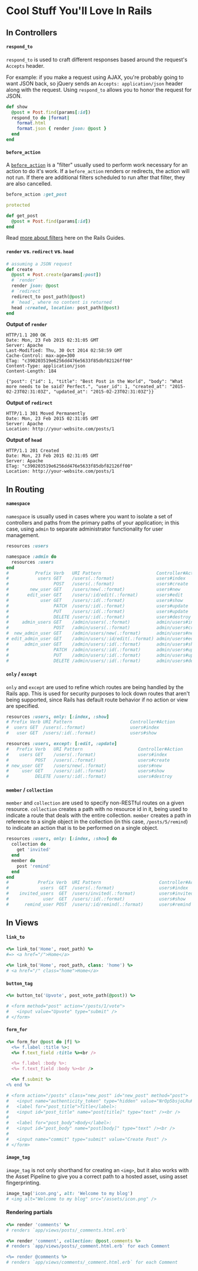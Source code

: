 # Cool Stuff You'll Love In Rails

## In Controllers

#### `respond_to`

`respond_to` is used to craft different responses based around the request's `Accepts` header.

For example: if you make a request using AJAX, you're probably going to want JSON back, so jQuery sends an `Accepts: application/json` header along with the request. Using `respond_to` allows you to honor the request for JSON.

```ruby
def show
  @post = Post.find(params[:id])
  respond_to do |format|
    format.html
    format.json { render json: @post }
  end
end
```

#### `before_action`

A [`before_action`](http://guides.rubyonrails.org/action_controller_overview.html#filters) is a "filter" usually used to perform work necessary for an action to do it's work. If a `before_action` renders or redirects, the action will not run. If there are additional filters scheduled to run after that filter, they are also cancelled.

```ruby
before_action :get_post

protected

def get_post
  @post = Post.find(params[:id])
end
```

Read [more about filters](http://guides.rubyonrails.org/action_controller_overview.html#filters) here on the Rails Guides.

#### `render` vs. `redirect` vs. `head`

```ruby
# assuming a JSON request
def create
  @post = Post.create(params[:post])
  # `render`
  render json: @post
  # `redirect`
  redirect_to post_path(@post)
  # `head`, where no content is returned
  head :created, location: post_path(@post)
end
```

**Output of `render`**

```
HTTP/1.1 200 OK
Date: Mon, 23 Feb 2015 02:31:05 GMT
Server: Apache
Last-Modified: Thu, 30 Oct 2014 02:58:59 GMT
Cache-Control: max-age=300
ETag: "c390203519e6256dd476e5633f85dbf82126ff00"
Content-Type: application/json
Content-Length: 184

{"post": {"id": 1, "title": "Best Post in the World", "body": "What more needs to be said? Perfect.", "user_id": 1, "created_at": "2015-02-23T02:31:03Z", "updated_at": "2015-02-23T02:31:03Z"}}
```

**Output of `redirect`**

```
HTTP/1.1 301 Moved Permanently
Date: Mon, 23 Feb 2015 02:31:05 GMT
Server: Apache
Location: http://your-website.com/posts/1
```

**Output of `head`**

```
HTTP/1.1 201 Created
Date: Mon, 23 Feb 2015 02:31:05 GMT
Server: Apache
ETag: "c390203519e6256dd476e5633f85dbf82126ff00"
Location: http://your-website.com/posts/1
```

## In Routing

#### `namespace`

`namespace` is usually used in cases where you want to isolate a set of controllers and paths from the primary paths of your application; in this case, using `admin` to separate administrator functionality for user management.

```ruby
resources :users

namespace :admin do
  resources :users
end
#          Prefix Verb   URI Pattern                     Controller#Action
#           users GET    /users(.:format)                users#index
#                 POST   /users(.:format)                users#create
#        new_user GET    /users/new(.:format)            users#new
#       edit_user GET    /users/:id/edit(.:format)       users#edit
#            user GET    /users/:id(.:format)            users#show
#                 PATCH  /users/:id(.:format)            users#update
#                 PUT    /users/:id(.:format)            users#update
#                 DELETE /users/:id(.:format)            users#destroy
#     admin_users GET    /admin/users(.:format)          admin/users#index
#                 POST   /admin/users(.:format)          admin/users#create
#  new_admin_user GET    /admin/users/new(.:format)      admin/users#new
# edit_admin_user GET    /admin/users/:id/edit(.:format) admin/users#edit
#      admin_user GET    /admin/users/:id(.:format)      admin/users#show
#                 PATCH  /admin/users/:id(.:format)      admin/users#update
#                 PUT    /admin/users/:id(.:format)      admin/users#update
#                 DELETE /admin/users/:id(.:format)      admin/users#destroy
```

#### `only` / `except`

`only` and `except` are used to refine which routes are being handled by the Rails app. This is used for security purposes to lock down routes that aren't being supported, since Rails has default route behavior if no action or view are specified.

```ruby
resources :users, only: [:index, :show]
# Prefix Verb URI Pattern                      Controller#Action
#  users GET  /users(.:format)                 users#index
#   user GET  /users/:id(.:format)             users#show

resources :users, except: [:edit, :update]
#   Prefix Verb   URI Pattern                     Controller#Action
#    users GET    /users(.:format)                users#index
#          POST   /users(.:format)                users#create
# new_user GET    /users/new(.:format)            users#new
#     user GET    /users/:id(.:format)            users#show
#          DELETE /users/:id(.:format)            users#destroy
```

#### `member` / `collection`

`member` and `collection` are used to specify non-RESTful routes on a given resource. `collection` creates a path with no resource id in it, being used to indicate a route that deals with the entire collection. `member` creates a path in reference to a single object in the collection (in this case, `/posts/5/remind`) to indicate an action that is to be performed on a single object.

```ruby
resources :users, only: [:index, :show] do
  collection do
    get 'invited'
  end
  member do
    post 'remind'
  end
end
#           Prefix Verb  URI Pattern                      Controller#Action
#            users  GET  /users(.:format)                 users#index
#    invited_users  GET  /users/invited(.:format)         users#invited
#             user  GET  /users/:id(.:format)             users#show
#      remind_user POST  /users/:id/remind(.:format)      users#remind
```


## In Views

#### `link_to`

```ruby
<%= link_to('Home', root_path) %>
#=> <a href="/">Home</a>

<%= link_to('Home', root_path, class: 'home') %>
# <a href="/" class="home">Home</a>
```

#### `button_tag`

```ruby
<%= button_to('Upvote', post_vote_path(@post)) %>

# <form method="post" action="/posts/1/vote">
#   <input value="Upvote" type="submit" />
# </form>
```

#### `form_for`

```ruby
<%= form_for @post do |f| %>
  <%= f.label :title %>:
  <%= f.text_field :title %><br />

  <%= f.label :body %>:
  <%= f.text_field :body %><br />

  <%= f.submit %>
<% end %>

# <form action="/posts" class="new_post" id="new_post" method="post">
#   <input name="authenticity_token" type="hidden" value="NrOp5bsjoLRuK8IW5+dQEYjKGUJDe7TQoZVvq95Wteg=" />
#   <label for="post_title">Title</label>:
#   <input id="post_title" name="post[title]" type="text" /><br />
#
#   <label for="post_body">Body</label>:
#   <input id="post_body" name="post[body]" type="text" /><br />
#
#   <input name="commit" type="submit" value="Create Post" />
# </form>
```

#### `image_tag`

`image_tag` is not only shorthand for creating an `<img>`, but it also works with the Asset Pipeline to give you a correct path to a hosted asset, using asset fingerprinting.

```ruby
image_tag('icon.png', alt: 'Welcome to my blog')
# <img alt="Welcome to my blog" src="/assets/icon.png" />
```

#### Rendering partials

```ruby
<%= render 'comments' %>
# renders `app/views/posts/_comments.html.erb`

<%= render 'comment', collection: @post.comments %>
# renders `app/views/posts/_comment.html.erb` for each Comment

<%= render @comments %>
# renders `app/views/comments/_comment.html.erb` for each Comment
```


